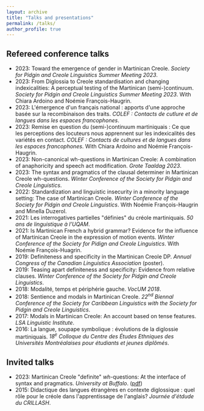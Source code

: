 ```yaml
---
layout: archive
title: "Talks and presentations"
permalink: /talks/
author_profile: true
---
```


## Refereed conference talks
- 2023: Toward the emergence of gender in Martinican Creole. *Society for Pidgin and Creole Linguistics Summer Meeting 2023*.
- 2023: From Diglossia to Creole standardisation and changing indexicalities: A perceptual testing of the Martinican (semi-)continuum. *Society for Pidgin and Creole Linguistics Summer Meeting 2023*. With Chiara Ardoino and Noémie François-Haugrin.
- 2023: L'émergence d'un français national : apports d'une approche basée sur la recombinaison des traits. *COLEF : Contacts de cutlure et de langues dans les espaces francophones*.
- 2023: Remise en question du (semi-)continuum martiniquais : Ce que les perceptions des locuteurs nous apprennent sur les indexicalités des variétés en contact. *COLEF : Contacts de cultures et de langues dans les espaces francophones*. With Chiara Ardoino and Noémie François-Haugrin. 
- 2023: Non-canonical wh-questions in Martinican Creole: A combination of anaphoricity and speech act modification. *Grote Taaldag 2023*.
- 2023: The syntax and pragmatics of the clausal determiner in Martinican Creole wh-questions. *Winter Conference of the Society for Pidgin and Creole Linguistics*.
- 2022: Standardization and linguistic insecurity in a minority language setting: The case of Martinican Creole. *Winter Conference of the Society for Pidgin and Creole Linguistics*. With Noémie François-Haugrin and Minella Duzerol.
- 2021: Les interrogatives partielles "définies" du créole martiniquais. *50 ans de linguistique à l’UQAM*.
- 2021: Is Martinican French a hybrid grammar? Evidence for the influence of Martinican Creole in the expression of motion events. *Winter Conference of the Society for Pidign and Creole Linguistics*. With Noémie François-Huagrin.
- 2019: Definiteness and specificity in the Martinican Creole DP. *Annual Congress of the Canadian Linguistics Association* (poster).
- 2019: Teasing apart definiteness and specificity: Evidence from relative clauses. *Winter Conference of the Society for Pidgin and Creole Linguistics*.
- 2018: Modalité, temps et périphérie gauche. *VocUM 2018*.
- 2018: Sentience and modals in Martinican Creole. *22<sup>nd</sup> Biennal Conference of the Society for Caribbean Linguistics with the Society for Pidgin and Creole Linguistics*.
- 2017: Modals in Martinican Creole: An account based on tense features. *LSA Linguistic Institute*.
- 2016: La langue, soupape symbolique : évolutions de la diglossie martiniquais. *18<sup>e</sup> Colloque du Centre des Études Ethniques des Universités Montréalaises pour étudiants et jeunes diplômés*.


## Invited talks
- 2023: Martinican Creole "definite" *wh*-questions: At the interface of syntax and pragmatics. *University at Buffalo*. ([pdf](https://sterosier.github.io/files/Terosier_UB_talk.pdf))
- 2015: Didactique des langues étrangères en contexte diglossique : quel rôle pour le créole dans l'apprentissage de l'anglais? *Journée d'étdude du CRILLASH*.
